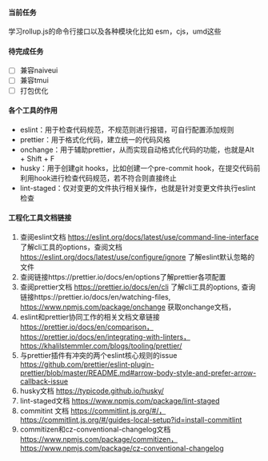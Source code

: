 #### 当前任务

学习rollup.js的命令行接口以及各种模块化比如 esm，cjs，umd这些

#### 待完成任务

- [ ] 兼容naiveui
- [ ] 兼容tmui
- [ ] 打包优化

#### 各个工具的作用

- eslint：用于检查代码规范，不规范则进行报错，可自行配置添加规则
- prettier：用于格式化代码，建立统一的代码风格
- onchange：用于辅助prettier，从而实现自动格式化代码的功能，也就是Alt + Shift + F
- husky：用于创建git hooks，比如创建一个pre-commit hook，在提交代码前利用hook进行检查代码规范，若不符合则直接终止
- lint-staged：仅对变更的文件执行相关操作，也就是针对变更文件执行eslint检查

#### 工程化工具文档链接

1. 查阅eslint文档 https://eslint.org/docs/latest/use/command-line-interface 了解cli工具的options，查阅文档 https://eslint.org/docs/latest/use/configure/ignore 了解eslint默认忽略的文件
2. 查阅链接https://prettier.io/docs/en/options了解prettier各项配置
3. 查阅prettier文档 https://prettier.io/docs/en/cli 了解cli工具的options, 查询链接https://prettier.io/docs/en/watching-files, https://www.npmjs.com/package/onchange 获取onchange文档，
4. eslint和prettier协同工作的相关文档文章链接 https://prettier.io/docs/en/comparison，https://prettier.io/docs/en/integrating-with-linters，https://khalilstemmler.com/blogs/tooling/prettier/
5. 与prettier插件有冲突的两个eslint核心规则的issue https://github.com/prettier/eslint-plugin-prettier/blob/master/README.md#arrow-body-style-and-prefer-arrow-callback-issue
6. husky文档 https://typicode.github.io/husky/
7. lint-staged文档 https://www.npmjs.com/package/lint-staged
8. commitint 文档 https://commitlint.js.org/#/，https://commitlint.js.org/#/guides-local-setup?id=install-commitlint
9. commitizen和cz-conventional-changelog文档 https://www.npmjs.com/package/commitizen，https://www.npmjs.com/package/cz-conventional-changelog
